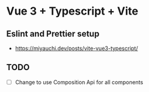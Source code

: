 # Vue 3 + Typescript + Vite

## Eslint and Prettier setup
- https://miyauchi.dev/posts/vite-vue3-typescript/

## TODO
- [ ] Change to use Composition Api for all components

